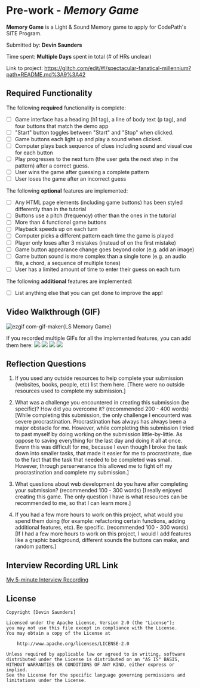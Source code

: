 # Pre-work - *Memory Game*

**Memory Game** is a Light & Sound Memory game to apply for CodePath's SITE Program. 

Submitted by: **Devin Saunders**

Time spent: **Multiple Days** spent in total (# of HRs unclear)

Link to project: https://glitch.com/edit/#!/spectacular-fanatical-millennium?path=README.md%3A9%3A42

## Required Functionality

The following **required** functionality is complete:

* [ ] Game interface has a heading (h1 tag), a line of body text (p tag), and four buttons that match the demo app
* [ ] "Start" button toggles between "Start" and "Stop" when clicked. 
* [ ] Game buttons each light up and play a sound when clicked. 
* [ ] Computer plays back sequence of clues including sound and visual cue for each button
* [ ] Play progresses to the next turn (the user gets the next step in the pattern) after a correct guess. 
* [ ] User wins the game after guessing a complete pattern
* [ ] User loses the game after an incorrect guess

The following **optional** features are implemented:

* [ ] Any HTML page elements (including game buttons) has been styled differently than in the tutorial
* [ ] Buttons use a pitch (frequency) other than the ones in the tutorial
* [ ] More than 4 functional game buttons
* [ ] Playback speeds up on each turn
* [ ] Computer picks a different pattern each time the game is played
* [ ] Player only loses after 3 mistakes (instead of on the first mistake)
* [ ] Game button appearance change goes beyond color (e.g. add an image)
* [ ] Game button sound is more complex than a single tone (e.g. an audio file, a chord, a sequence of multiple tones)
* [ ] User has a limited amount of time to enter their guess on each turn

The following **additional** features are implemented:

- [ ] List anything else that you can get done to improve the app!

## Video Walkthrough (GIF)

![ezgif com-gif-maker{LS Memory Game}](https://user-images.githubusercontent.com/99217873/161322956-8e6fde87-89d2-4744-840c-3752b74afce0.gif)


If you recorded multiple GIFs for all the implemented features, you can add them here:
![](gif1-link-here)
![](gif2-link-here)
![](gif3-link-here)
![](gif4-link-here)

## Reflection Questions
1. If you used any outside resources to help complete your submission (websites, books, people, etc) list them here. 
[There were no outside resources used to complete my submission.]

2. What was a challenge you encountered in creating this submission (be specific)? How did you overcome it? (recommended 200 - 400 words) 
[While completing this submission, the only challenge I encounterd was severe procrastination. Procrastination has always
has always been a major obstacle for me. However, while completing this submission I tried to past myself by doing
working on the submission little-by-little. As oppose to saving everything for the last day and doing it all at once.
Evern this was difficult for me, because I even though I broke the task down into smaller tasks, that made it easier
for me to procrastinate, due to the fact that the task that needed to be completed was small. However, through perserverance
this allowed me to fight off my procrastination and complete my submission.]


3. What questions about web development do you have after completing your submission? (recommended 100 - 300 words) 
[I really enjoyed creating this game. The only question I have is what resources can be recommended to me, so that I can learn more.]

4. If you had a few more hours to work on this project, what would you spend them doing (for example: refactoring certain functions, adding additional features, etc). Be specific. (recommended 100 - 300 words) 
[If I had a few more hours to work on this project, I would I add features like a graphic background, different sounds the buttons can make, and random patters.]



## Interview Recording URL Link

[My 5-minute Interview Recording](your-link-here)


## License

    Copyright [Devin Saunders]

    Licensed under the Apache License, Version 2.0 (the "License");
    you may not use this file except in compliance with the License.
    You may obtain a copy of the License at

        http://www.apache.org/licenses/LICENSE-2.0

    Unless required by applicable law or agreed to in writing, software
    distributed under the License is distributed on an "AS IS" BASIS,
    WITHOUT WARRANTIES OR CONDITIONS OF ANY KIND, either express or implied.
    See the License for the specific language governing permissions and
    limitations under the License.
